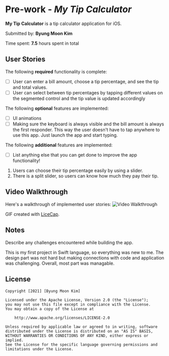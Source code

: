 # Pre-work - *My Tip Calculator*

**My Tip Calculator** is a tip calculator application for iOS.

Submitted by: **Byung Moon Kim**

Time spent: **7.5** hours spent in total

## User Stories

The following **required** functionality is complete:

* [ ] User can enter a bill amount, choose a tip percentage, and see the tip and total values.
* [ ] User can select between tip percentages by tapping different values on the segmented control and the tip value is updated accordingly

The following **optional** features are implemented:

* [ ] UI animations
* [ ] Making sure the keyboard is always visible and the bill amount is always the first responder. This way the user doesn't have to tap anywhere to use this app. Just launch the app and start typing.

The following **additional** features are implemented:

- [ ] List anything else that you can get done to improve the app functionality!
1. Users can choose their tip percentage easily by using a slider.
2. There is a split slider, so users can know how much they pay their tip.

## Video Walkthrough

Here's a walkthrough of implemented user stories:
<img src='http://i.imgur.com/user-images.githubusercontent.com/53587841/105972858-e6209300-6040-11eb-926f-1f8cc7d982f3.gif' title='Video Walkthrough' width='' alt='Video Walkthrough' />

GIF created with [LiceCap](http://www.cockos.com/licecap/).




## Notes

Describe any challenges encountered while building the app.

This is my first project in Swift language, so everything was new to me.
The design part was not hard but making connections with code and application was challenging.
Overall, most part was managable.


## License

    Copyright [2021] [Byung Moon Kim]

    Licensed under the Apache License, Version 2.0 (the "License");
    you may not use this file except in compliance with the License.
    You may obtain a copy of the License at

        http://www.apache.org/licenses/LICENSE-2.0

    Unless required by applicable law or agreed to in writing, software
    distributed under the License is distributed on an "AS IS" BASIS,
    WITHOUT WARRANTIES OR CONDITIONS OF ANY KIND, either express or implied.
    See the License for the specific language governing permissions and
    limitations under the License.
